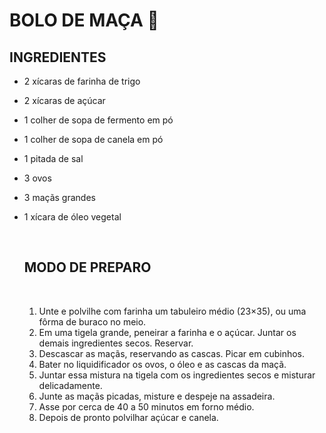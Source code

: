 # BOLO DE MAÇA :green_apple: 



## INGREDIENTES



- 2 xícaras de farinha de trigo

- 2 xícaras de açúcar

- 1 colher de sopa de fermento em pó

- 1 colher de sopa de canela em pó

- 1 pitada de sal

- 3 ovos

- 3 maçãs grandes

- 1 xícara de óleo vegetal

  ​

  ## MODO DE PREPARO

  ​

  1. Unte e polvilhe com farinha um tabuleiro médio (23×35), ou uma fôrma de buraco no meio.
  2. Em uma tigela grande, peneirar a farinha e o açúcar. Juntar os demais ingredientes secos. Reservar.
  3. Descascar as maçãs, reservando as cascas. Picar em cubinhos.
  4. Bater no liquidificador os ovos, o óleo e as cascas da maçã.
  5. Juntar essa mistura na tigela com os ingredientes secos e misturar delicadamente.
  6. Junte as maçãs picadas, misture e despeje na assadeira.
  7. Asse por cerca de 40 a 50 minutos em forno médio.
  8. Depois de pronto polvilhar açúcar e canela.



